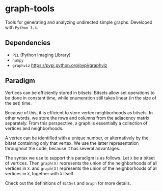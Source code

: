 graph-tools
===========

Tools for generating and analyzing undirected simple graphs.
Developed with `Python 3.4`.

Dependencies
------------
- `PIL` (Python Imaging Library)
- `numpy`
- `graphviz` https://pypi.python.org/pypi/graphviz

Paradigm
--------
Vertices can be efficiently stored in bitsets.
Bitsets allow set operations to be done in constant time, while enumeration still takes
linear (in the size of the set) time.

Because of this, it is efficient to store vertex neighborhoods as bitsets.
In other words, we store the rows and columns from the adjacency matrix separately.
From this perspective, a graph is essentially a collection of vertices and neighborhoods.

A vertex can be identified with a unique number, or alternatively by the bitset containing
only that vertex. We use the latter representation throughout the code, because it has
several advantages.

The syntax we use to support this paradigm is as follows.
Let `X` be a bitset of vertices.
Then `graph(X)` represents the union of the neighborhoods of all vertices in `X`.
and `graph[X]` represents the union of the neighborhoods of all vertices in `X`, together with
`X` itself.

Check out the definitions of `BitSet` and `Graph` for more details.

